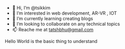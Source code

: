 - 👋 Hi, I’m @tsikkim
- 👀 I’m interested in web development, AR-VR , IOT
- 🌱 I’m currently learning creating blogs
- 💞️ I’m looking to collaborate on any technical topics 
- 📫 Reache me at tatshbhu@gmail.com 

Hello World is the basic thing to understand 
